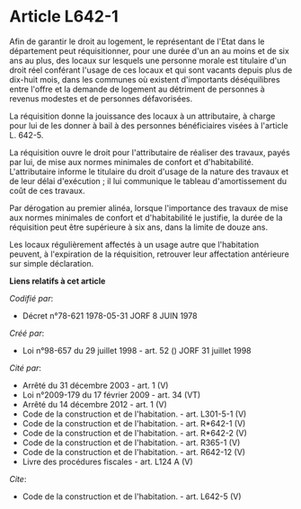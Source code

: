 # Article L642-1

Afin de garantir le droit au logement, le représentant de l'Etat dans le département peut réquisitionner, pour une durée d'un
an au moins et de six ans au plus, des locaux sur lesquels une personne morale est titulaire d'un droit réel conférant
l'usage de ces locaux et qui sont vacants depuis plus de dix-huit mois, dans les communes où existent d'importants
déséquilibres entre l'offre et la demande de logement au détriment de personnes à revenus modestes et de personnes
défavorisées.

La réquisition donne la jouissance des locaux à un attributaire, à charge pour lui de les donner à bail à des personnes
bénéficiaires visées à l'article L. 642-5.

La réquisition ouvre le droit pour l'attributaire de réaliser des travaux, payés par lui, de mise aux normes minimales de
confort et d'habitabilité. L'attributaire informe le titulaire du droit d'usage de la nature des travaux et de leur délai
d'exécution ; il lui communique le tableau d'amortissement du coût de ces travaux.

Par dérogation au premier alinéa, lorsque l'importance des travaux de mise aux normes minimales de confort et d'habitabilité
le justifie, la durée de la réquisition peut être supérieure à six ans, dans la limite de douze ans.

Les locaux régulièrement affectés à un usage autre que l'habitation peuvent, à l'expiration de la réquisition, retrouver leur
affectation antérieure sur simple déclaration.

**Liens relatifs à cet article**

_Codifié par_:

  - Décret n°78-621 1978-05-31 JORF 8 JUIN 1978

_Créé par_:

  - Loi n°98-657 du 29 juillet 1998 - art. 52 () JORF 31 juillet 1998

_Cité par_:

  - Arrêté du 31 décembre 2003 - art. 1 (V)
  - Loi n°2009-179 du 17 février 2009 - art. 34 (VT)
  - Arrêté du 14 décembre 2012 - art. 1 (V)
  - Code de la construction et de l'habitation. - art. L301-5-1 (V)
  - Code de la construction et de l'habitation. - art. R*642-1 (V)
  - Code de la construction et de l'habitation. - art. R*642-2 (V)
  - Code de la construction et de l'habitation. - art. R365-1 (V)
  - Code de la construction et de l'habitation. - art. R642-12 (V)
  - Livre des procédures fiscales - art. L124 A (V)

_Cite_:

  - Code de la construction et de l'habitation. - art. L642-5 (V)
